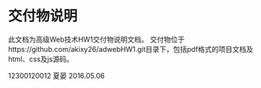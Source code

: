 # 交付物说明
此文档为高级Web技术HW1交付物说明文档。
交付物位于https://github.com/akixy26/adwebHW1.git目录下，包括pdf格式的项目文档及html、css及js源码。

12300120012
夏晏
2016.05.06